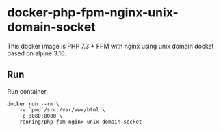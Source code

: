 # docker-php-fpm-nginx-unix-domain-socket

This docker image is PHP 7.3 + FPM with nginx using unix domain docket based on alpine 3.10.

## Run

Run container.

```
docker run --rm \
    -v `pwd`/src:/var/www/html \
    -p 8080:8080 \
    reoring/php-fpm-nginx-unix-domain-socket
```